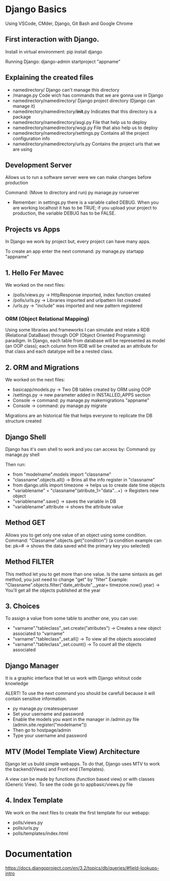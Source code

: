 # Django Basics

Using VSCode, CMder, Django, Git Bash and Google Chrome

## First interaction with Django.

Install in virtual environment:
pip install django

Running Django:
django-admin startproject "appname"

## Explaining the created files

* namedirectory/ Django can't manage this directory
* /manage.py  Code wich has commands that we are gonna use in Django
* namedirectory/namedirectory/ Django project directory (Django can manage it)
* namedirectory/namedirectory/__init__.py Indicates that this directory is a package
* namedirectory/namedirectory/asgi.py File that help us to deploy
* namedirectory/namedirectory/wsgi.py File that also help us to deploy
* namedirectory/namedirectory/settings.py Contains all the project configuration info
* namedirectory/namedirectory/urls.py Contains the project urls that we are using

## Development Server
Allows us to run a software server were we can make changes before production

Command:
(Move to directory and run) 
py manage.py runserver

* Remember: in settings.py there is a variable called DEBUG. When you
are working localhost it has to be TRUE; if you upload your project to 
production, the variable DEBUG has to be FALSE.

## Projects vs Apps
In Django we work by project but, every project can have many apps.

To create an app enter the next command:
py manage.py startapp "appname"

## 1. Hello Fer Mavec
We worked on the next files:
* /polls/views.py -> HttpResponse imported,  index function created
* /polls/urls.py -> Libraries imported and urlpattern list created
* /urls.py -> "include" was imported and new pattern registered

### ORM (Object Relational Mapping)
Using some libraries and frameworks I can simulate and relate a RDB 
(Relational DataBase) through OOP (Object Oriented Programming) paradigm. In
Django, each table from database will be represented as model (an OOP class);
each column from RDB will be created as an attribute for that class and each
datatype will be a nested class.

## 2. ORM and Migrations
We worked on the next files:
* basicapp/models.py -> Two DB tables created by ORM using OOP
* /settings.py -> new parameter added in INSTALLED_APPS section
* Console -> command: py manage.py makemigrations "appname"
* Console -> command: py manage.py migrate

Migrations are an historical file that helps everyone to replicate 
the DB structure created

## Django Shell
Django has it's own shell to work and you can access by:
Command: py manage.py shell

Then run:
* from "modelname".models import "classname"
* "classname".objects.all() -> Brins all the info register in "classname"
* from django.utils import timezone -> helps us to create date time objects
* "variablename" = "classname"(atribute_1="data"...+) -> Registers new object
* "variablename".save() -> saves the variable in DB
* "variablename".attribute -> shows the attribute value

## Method GET
Allows you to get only one value of an object using some condition. 
Command: "Classname".objects.get("condition")
(a condition example can be: pk=# -> shows the data saved whit the primary key you selected)

## Method FILTER
This method let you to get more than one value. Is the same sintaxis as get method,
you just need to change "get" by "filter"
Example:
"Classname".objects.filter("date_atribute"__year= timezone.now().year) -> You'll get all the objects published at the year

## 3. Choices
To assign a value from some table to another one, you can use:

* "varname"."tableclass"_set.create("atributes") -> Creates a new object associated to "varname"
* "varname"."tableclass"_set.all() -> To view all the objects associated
* "varname"."tableclass"_set.count() -> To count all the objects associated

## Django Manager
It is a graphic interface that let us work with Django whitout code knowledge

ALERT!
To use the next command you should be carefull because it will contain sensitive information.
* py manage.py createsuperuser
* Set your username and password
* Enable the models you want in the manager in /admin.py file (admin.site.register("modelname"))
* Then go to hostpage/admin
* Type your username and password

## MTV (Model Template View) Architecture
Django let us build simple webapps. To do that, Django uses MTV to work the backend(Views)
and Front end (Templates). 

A view can be made by functions (function based view) or with classes (Generic View). To see the
code go to appbasic/views.py file

## 4. Index Template
We work on the next files to create the first template for our webapp:
* polls/views.py
* polls/urls.py
* polls/templates/index.html

# Documentation
https://docs.djangoproject.com/en/3.2/topics/db/queries/#field-lookups-intro